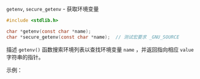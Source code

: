 `getenv`, `secure_getenv` - 获取环境变量

```c
#include <stdlib.h>

char *getenv(const char *name);
char *secure_getenv(const char *name);  // 测试宏要求 _GNU_SOURCE
```

描述
`getenv()` 函数搜索环境列表以查找环境变量 `name` ，并返回指向相应 `value` 字符串的指针。

示例：
